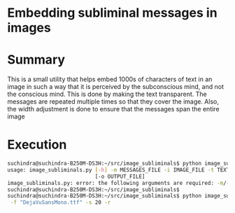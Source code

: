 # Embedding subliminal messages in images

# Summary

This is a small utility that helps embed 1000s of characters of text in an image in such a way that it is perceived by the
 subconscious mind, and not the conscious mind. This is done by making the text transparent. The messages are repeated
 multiple times so that they cover the image. Also, the width adjustment is done to ensure that the messages span the
 entire image

# Execution

```bash
suchindra@suchindra-B250M-DS3H:~/src/image_subliminals$ python image_subliminals.py
usage: image_subliminals.py [-h] -m MESSAGES_FILE -i IMAGE_FILE -t TEXT_OPACITY [-r] [-f FONT_FAMILY] [-s FONT_SIZE] [-c TEXT_COLOR]
                            [-o OUTPUT_FILE]
image_subliminals.py: error: the following arguments are required: -m/--messages_file, -i/--image_file, -t/--text_opacity
suchindra@suchindra-B250M-DS3H:~/src/image_subliminals$
suchindra@suchindra-B250M-DS3H:~/src/image_subliminals$ python image_subliminals.py -m msgs.txt -i nature.jpg -t 30 \
 -f "DejaVuSansMono.ttf" -s 20 -r

```
